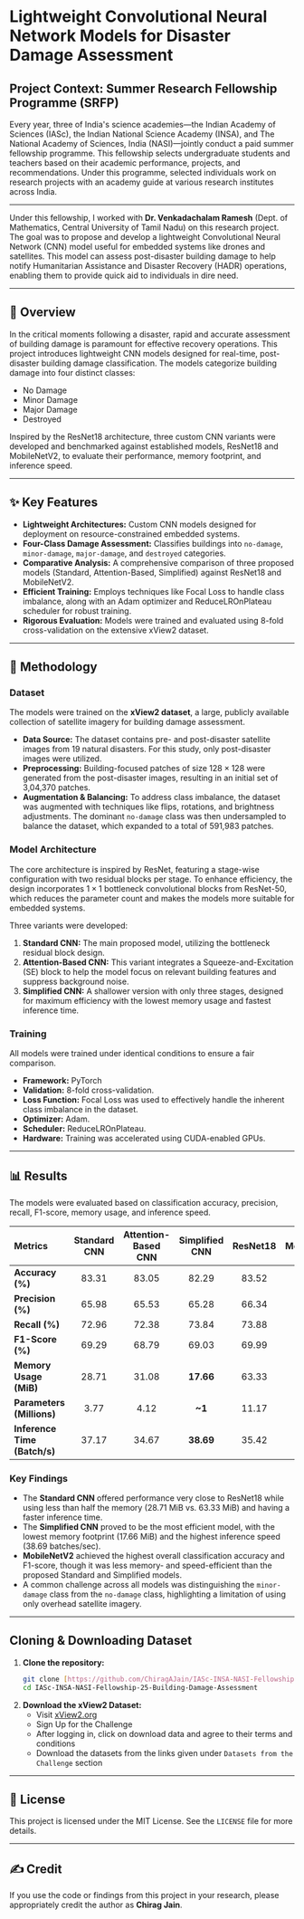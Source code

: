 # Lightweight Convolutional Neural Network Models for Disaster Damage Assessment

## Project Context: Summer Research Fellowship Programme (SRFP)

Every year, three of India's science academies—the Indian Academy of Sciences (IASc), the Indian National Science Academy (INSA), and The National Academy of Sciences, India (NASI)—jointly conduct a paid summer fellowship programme. This fellowship selects undergraduate students and teachers based on their academic performance, projects, and recommendations. Under this programme, selected individuals work on research projects with an academy guide at various research institutes across India.

<hr>

Under this fellowship, I worked with **Dr. Venkadachalam Ramesh** (Dept. of Mathematics, Central University of Tamil Nadu) on this research project. The goal was to propose and develop a lightweight Convolutional Neural Network (CNN) model useful for embedded systems like drones and satellites. This model can assess post-disaster building damage to help notify Humanitarian Assistance and Disaster Recovery (HADR) operations, enabling them to provide quick aid to individuals in dire need.

---

## 📖 Overview

In the critical moments following a disaster, rapid and accurate assessment of building damage is paramount for effective recovery operations. This project introduces lightweight CNN models designed for real-time, post-disaster building damage classification. The models categorize building damage into four distinct classes:
* No Damage
* Minor Damage
* Major Damage
* Destroyed

Inspired by the ResNet18 architecture, three custom CNN variants were developed and benchmarked against established models, ResNet18 and MobileNetV2, to evaluate their performance, memory footprint, and inference speed.

---

## ✨ Key Features

* **Lightweight Architectures:** Custom CNN models designed for deployment on resource-constrained embedded systems.
* **Four-Class Damage Assessment:** Classifies buildings into `no-damage`, `minor-damage`, `major-damage`, and `destroyed` categories.
* **Comparative Analysis:** A comprehensive comparison of three proposed models (Standard, Attention-Based, Simplified) against ResNet18 and MobileNetV2.
* **Efficient Training:** Employs techniques like Focal Loss to handle class imbalance, along with an Adam optimizer and ReduceLROnPlateau scheduler for robust training.
* **Rigorous Evaluation:** Models were trained and evaluated using 8-fold cross-validation on the extensive xView2 dataset.

---

## 🔧 Methodology

### Dataset

The models were trained on the **xView2 dataset**, a large, publicly available collection of satellite imagery for building damage assessment.

* **Data Source:** The dataset contains pre- and post-disaster satellite images from 19 natural disasters. For this study, only post-disaster images were utilized.
* **Preprocessing:** Building-focused patches of size $128 \times 128$ were generated from the post-disaster images, resulting in an initial set of 3,04,370 patches.
* **Augmentation & Balancing:** To address class imbalance, the dataset was augmented with techniques like flips, rotations, and brightness adjustments. The dominant `no-damage` class was then undersampled to balance the dataset, which expanded to a total of 591,983 patches.

### Model Architecture

The core architecture is inspired by ResNet, featuring a stage-wise configuration with two residual blocks per stage. To enhance efficiency, the design incorporates $1 \times 1$ bottleneck convolutional blocks from ResNet-50, which reduces the parameter count and makes the models more suitable for embedded systems.

Three variants were developed:
1.  **Standard CNN:** The main proposed model, utilizing the bottleneck residual block design.
2.  **Attention-Based CNN:** This variant integrates a Squeeze-and-Excitation (SE) block to help the model focus on relevant building features and suppress background noise.
3.  **Simplified CNN:** A shallower version with only three stages, designed for maximum efficiency with the lowest memory usage and fastest inference time.

### Training

All models were trained under identical conditions to ensure a fair comparison.
* **Framework:** PyTorch
* **Validation:** 8-fold cross-validation.
* **Loss Function:** Focal Loss was used to effectively handle the inherent class imbalance in the dataset.
* **Optimizer:** Adam.
* **Scheduler:** ReduceLROnPlateau.
* **Hardware:** Training was accelerated using CUDA-enabled GPUs.

---

## 📊 Results

The models were evaluated based on classification accuracy, precision, recall, F1-score, memory usage, and inference speed.

| Metrics                   | Standard CNN | Attention-Based CNN | Simplified CNN | ResNet18  | MobileNetV2 |
| :------------------------ | :----------: | :-----------------: | :------------: | :-------: | :---------: |
| **Accuracy (%)** |    83.31     |        83.05        |     82.29      |   83.52   |  **86.09** |
| **Precision (%)** |    65.98     |        65.53        |     65.28      |   66.34   |  **69.73** |
| **Recall (%)** |    72.96     |        72.38        |     73.84      |   73.88   |  **75.42** |
| **F1-Score (%)** |    69.29     |        68.79        |     69.03      |   69.99   |  **72.47** |
| **Memory Usage (MiB)** |    28.71     |        31.08        |    **17.66** |   63.33   |    58.61    |
| **Parameters (Millions)** |     3.77     |         4.12        |     **~1** |   11.17   |    2.22     |
| **Inference Time (Batch/s)** |    37.17     |        34.67        |    **38.69** |   35.42   |    33.55    |

### Key Findings

* The **Standard CNN** offered performance very close to ResNet18 while using less than half the memory (28.71 MiB vs. 63.33 MiB) and having a faster inference time.
* The **Simplified CNN** proved to be the most efficient model, with the lowest memory footprint (17.66 MiB) and the highest inference speed (38.69 batches/sec).
* **MobileNetV2** achieved the highest overall classification accuracy and F1-score, though it was less memory- and speed-efficient than the proposed Standard and Simplified models.
* A common challenge across all models was distinguishing the `minor-damage` class from the `no-damage` class, highlighting a limitation of using only overhead satellite imagery.

---

## Cloning & Downloading Dataset

1.  **Clone the repository:**
    ```bash
    git clone [https://github.com/ChiragAJain/IASc-INSA-NASI-Fellowship-25-Building-Damage-Assessment.git](https://github.com/ChiragAJain/IASc-INSA-NASI-Fellowship-25-Building-Damage-Assessment.git)
    cd IASc-INSA-NASI-Fellowship-25-Building-Damage-Assessment
    ```
2.  **Download the xView2 Dataset:**
    * Visit [xView2.org](https://www.xview2.org/)
    * Sign Up for the Challenge
    * After logging in, click on download data and agree to their terms and conditions
    * Download the datasets from the links given under `Datasets from the Challenge` section

---

## 📄 License

This project is licensed under the MIT License. See the `LICENSE` file for more details.

---

## ✍️ Credit

If you use the code or findings from this project in your research, please appropriately credit the author as __Chirag Jain__.
